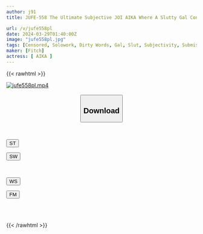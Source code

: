 ```yaml
---
author: j91
title: JUFE-558 The Ultimate Subjective JOI AIKA Where A Slutty Gal Controls Dirty Talk From An Absolute Top-down Perspective And Is Controlled By Ejaculation

url: /v/jufe558pl
date: 2024-03-29T01:40:00Z
image: "jufe558pl.jpg"
tags: [Censored, Solowork, Dirty Words, Gal, Slut, Subjectivity, Submissive Men	]
maker: [Fitch]
actress: [ AIKA ]
---
```



{{< rawhtml >}}

<div class="video" data-videoid="mQllkvPgLZTbow7">
    <a href="javascript:;">
        <img src="/v/jufe558pl/jufe558pl.jpg" width="WIDTH" height="HEIGHT" alt="jufe558pl.mp4" loading="lazy">
    </a>
</div>

<script type="text/javascript" src="https://j91.asia/asset/on-demand-st.js"></script>

<br>
  <link rel="stylesheet" href="https://j91.asia/asset/bs5.css">
  
  <center>
  <button class="btn btn-primary" type="button" data-bs-toggle="collapse" data-bs-target=".multi-collapse" aria-expanded="false" aria-controls="multiCollapseExample1 multiCollapseExample2"><h2>Download</h2></button></center>
</p>
<div class="row">
  <div class="col">
    <div class="collapse multi-collapse" id="multiCollapseExample1">
      <div class="card card-body">
	      	      <br>
<div class="buttons">  
<p><a href="https://streamtape.to/v/mQllkvPgLZTbow7" target="_blank"><button class="btn-hover color-3"><i class="fa fa-download"></i> ST</button></a></p>
<p><a href="https://asnwish.com/x58ktytm7t8k" target="_blank"><button class="btn-hover color-2"><i class="fa fa-download"></i> SW</button></a></p></div>
    </div>
  </div>
</div>
  <div class="col">
    <div class="collapse multi-collapse" id="multiCollapseExample2">
      <div class="card card-body">
	      <br>
<div class="buttons">
<p><a href="https://wolfstream.tv/xarcaq2hgupq"><button class="btn-hover color-9"><i class="fa fa-download"></i> WS</button></a></p>
<p><a href="https://filemoon.sx/d/8ttu19irl3uv"><button class="btn-hover color-8"><i class="fa fa-download"></i> FM</button></a></p></div>
<br><br>
      </div>
    </div>
  </div>
</div>

{{< /rawhtml >}}